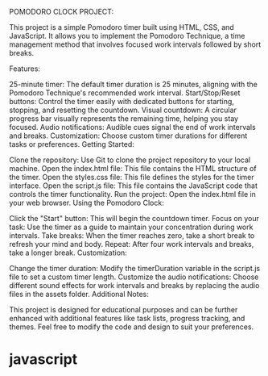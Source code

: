 POMODORO CLOCK PROJECT: 

This project is a simple Pomodoro timer built using HTML, CSS, and JavaScript. It allows you to implement the Pomodoro Technique, a time management method that involves focused work intervals followed by short breaks.

Features:

25-minute timer: The default timer duration is 25 minutes, aligning with the Pomodoro Technique's recommended work interval.
Start/Stop/Reset buttons: Control the timer easily with dedicated buttons for starting, stopping, and resetting the countdown.
Visual countdown: A circular progress bar visually represents the remaining time, helping you stay focused.
Audio notifications: Audible cues signal the end of work intervals and breaks.
Customization: Choose custom timer durations for different tasks or preferences.
Getting Started:

Clone the repository: Use Git to clone the project repository to your local machine.
Open the index.html file: This file contains the HTML structure of the timer.
Open the styles.css file: This file defines the styles for the timer interface.
Open the script.js file: This file contains the JavaScript code that controls the timer functionality.
Run the project: Open the index.html file in your web browser.
Using the Pomodoro Clock:

Click the "Start" button: This will begin the countdown timer.
Focus on your task: Use the timer as a guide to maintain your concentration during work intervals.
Take breaks: When the timer reaches zero, take a short break to refresh your mind and body.
Repeat: After four work intervals and breaks, take a longer break.
Customization:

Change the timer duration: Modify the timerDuration variable in the script.js file to set a custom timer length.
Customize the audio notifications: Choose different sound effects for work intervals and breaks by replacing the audio files in the assets folder.
Additional Notes:

This project is designed for educational purposes and can be further enhanced with additional features like task lists, progress tracking, and themes.
Feel free to modify the code and design to suit your preferences.
# javascript
